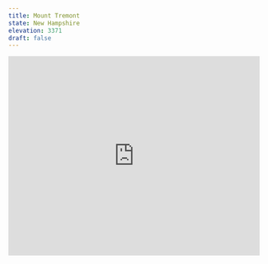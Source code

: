 ```yaml
---
title: Mount Tremont 
state: New Hampshire
elevation: 3371 
draft: false
---
```

<iframe class="alltrails" src="https://www.alltrails.com/widget/trail/us/new-hampshire/mount-tremont-trail?u=i&sh=q5vqbr" width="100%" height="400" frameborder="0" scrolling="no" marginheight="0" marginwidth="0" title="AllTrails: Trail Guides and Maps for Hiking, Camping, and Running"></iframe>
